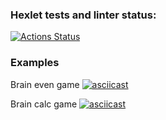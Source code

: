 ### Hexlet tests and linter status:
[![Actions Status](https://github.com/Fiklik/python-project-49/workflows/hexlet-check/badge.svg)](https://github.com/Fiklik/python-project-49/actions)

### Examples

Brain even game
[![asciicast](https://asciinema.org/a/RXyq0yKVzJo0LIA6Yy1Go4GQS.svg)](https://asciinema.org/a/RXyq0yKVzJo0LIA6Yy1Go4GQS)

Brain calc game
[![asciicast](https://asciinema.org/a/gANXMyY8CeuZBwcqCWXicJdIw.svg)](https://asciinema.org/a/gANXMyY8CeuZBwcqCWXicJdIw)
